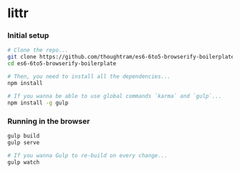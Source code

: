 # littr


### Initial setup

```bash
# Clone the repo...
git clone https://github.com/thoughtram/es6-6to5-browserify-boilerplate.git
cd es6-6to5-browserify-boilerplate

# Then, you need to install all the dependencies...
npm install

# If you wanna be able to use global commands `karma` and `gulp`...
npm install -g gulp
```

### Running in the browser
```bash
gulp build
gulp serve

# If you wanna Gulp to re-build on every change...
gulp watch
```

